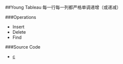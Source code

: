 ##Young Tableau
每一行每一列都严格单调递增（或递减）

###Operations

* Insert
* Delete
* Find

###Source Code
* [c](https://github.com/wuzhiyi/data-structure/blob/master/young-tableau.c)
